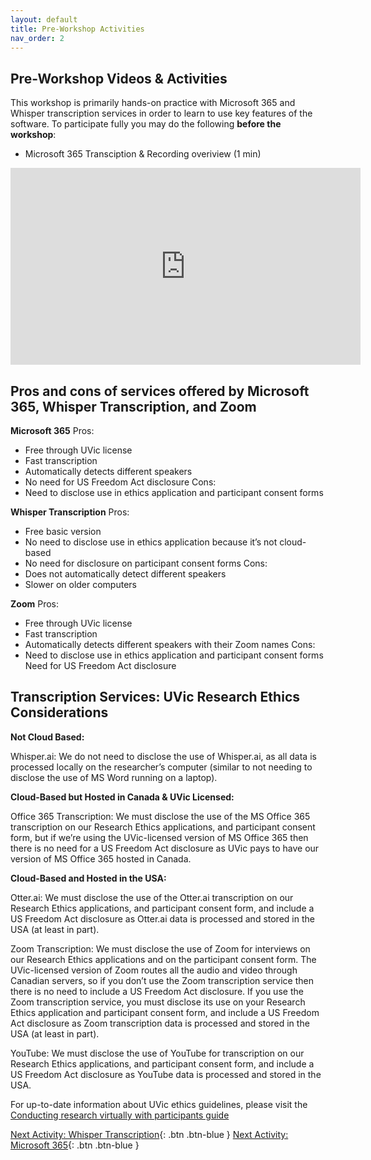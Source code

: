 ```yaml
---
layout: default
title: Pre-Workshop Activities
nav_order: 2
---
```

## Pre-Workshop Videos & Activities
This workshop is primarily hands-on practice with Microsoft 365 and Whisper transcription services in order to learn to use key features of the software. To participate fully you may do the following **before the workshop**:

- Microsoft 365 Transciption & Recording overiview (1 min)<br>
<iframe width="560" height="315" src="https://www.youtube.com/embed/ny-42b57Jao" title="YouTube video player" frameborder="0" allow="accelerometer; autoplay; clipboard-write; encrypted-media; gyroscope; picture-in-picture" allowfullscreen></iframe>

## Pros and cons of services offered by Microsoft 365, Whisper Transcription, and Zoom

**Microsoft 365**
Pros:
 - Free through UVic license
 - Fast transcription
 - Automatically detects different speakers
 - No need for US Freedom Act disclosure
Cons:
- Need to disclose use in ethics application and participant consent forms

**Whisper Transcription**
Pros:
- Free basic version
- No need to disclose use in ethics application because it’s not cloud-based
- No need for disclosure on participant consent forms
Cons:
- Does not automatically detect different speakers
- Slower on older computers

**Zoom**
Pros:
- Free through UVic license
- Fast transcription
- Automatically detects different speakers with their Zoom names
Cons:
- Need to disclose use in ethics application and participant consent forms
Need for US Freedom Act disclosure


## Transcription Services: UVic Research Ethics Considerations

**Not Cloud Based:**

Whisper.ai: We do not need to disclose the use of Whisper.ai, as all data is processed locally on the researcher’s computer (similar to not needing to disclose the use of MS Word running on a laptop).

**Cloud-Based but Hosted in Canada & UVic Licensed:**

Office 365 Transcription: We must disclose the use of the MS Office 365 transcription on our Research Ethics applications, and participant consent form, but if we’re using the UVic-licensed version of MS Office 365 then there is no need for a US Freedom Act disclosure as UVic pays to have our version of MS Office 365 hosted in Canada.

**Cloud-Based and Hosted in the USA:**

Otter.ai: We must disclose the use of the Otter.ai transcription on our Research Ethics applications, and participant consent form, and include a US Freedom Act disclosure as Otter.ai data is processed and stored in the USA (at least in part).

Zoom Transcription: We must disclose the use of Zoom for interviews on our Research Ethics applications and on the participant consent form. The UVic-licensed version of Zoom routes all the audio and video through Canadian servers, so if you don’t use the Zoom transcription service then there is no need to include a US Freedom Act disclosure. If you use the Zoom transcription service, you must disclose its use on your Research Ethics application and participant consent form, and include a US Freedom Act disclosure as Zoom transcription data is processed and stored in the USA (at least in part).

YouTube: We must disclose the use of YouTube for transcription on our Research Ethics applications, and participant consent form, and include a US Freedom Act disclosure as YouTube data is processed and stored in the USA.

For up-to-date information about UVic ethics guidelines, please visit the [Conducting research virtually with participants guide](https://www.uvic.ca/research-services/ethics-and-compliance/conducting-research-virtually/index.php)

[Next Activity: Whisper Transcription](whisper-transcription.md){: .btn .btn-blue }
[Next Activity: Microsoft 365](microsoft-365.md){: .btn .btn-blue }
